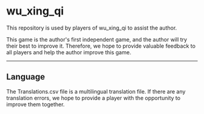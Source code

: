 # wu_xing_qi

This repository is used by players of wu_xing_qi to assist the author.

This game is the author's first independent game, and the author will try their best to improve it. Therefore, we hope to provide valuable feedback to all players and help the author improve this game.

---

## Language
The Translations.csv file is a multilingual translation file. If there are any translation errors, we hope to provide a player with the opportunity to improve them together.